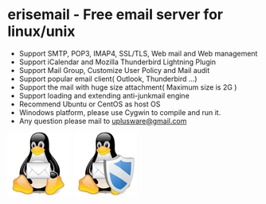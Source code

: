 # erisemail - Free email server for linux/unix
* Support SMTP, POP3, IMAP4, SSL/TLS, Web mail and Web management
* Support iCalendar and Mozilla Thunderbird Lightning Plugin
* Support Mail Group, Customize User Policy and Mail audit
* Support popular email client( Outlook, Thunderbird ...)
* Support the mail with huge size attachment( Maximum size is 2G )
* Support loading and extending anti-junkmail engine
* Recommend Ubuntu or CentOS as host OS
* Winodows platform, please use Cygwin to compile and run it.
* Any question please mail to uplusware@gmail.com

![eRisemail](erisemail.gif) ![Anti-JunkMail](antijunk.gif)
